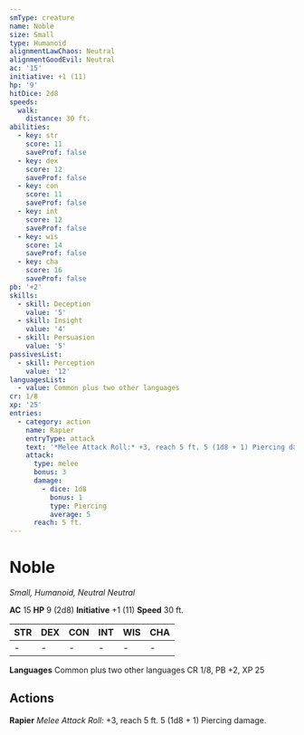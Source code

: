 ```yaml
---
smType: creature
name: Noble
size: Small
type: Humanoid
alignmentLawChaos: Neutral
alignmentGoodEvil: Neutral
ac: '15'
initiative: +1 (11)
hp: '9'
hitDice: 2d8
speeds:
  walk:
    distance: 30 ft.
abilities:
  - key: str
    score: 11
    saveProf: false
  - key: dex
    score: 12
    saveProf: false
  - key: con
    score: 11
    saveProf: false
  - key: int
    score: 12
    saveProf: false
  - key: wis
    score: 14
    saveProf: false
  - key: cha
    score: 16
    saveProf: false
pb: '+2'
skills:
  - skill: Deception
    value: '5'
  - skill: Insight
    value: '4'
  - skill: Persuasion
    value: '5'
passivesList:
  - skill: Perception
    value: '12'
languagesList:
  - value: Common plus two other languages
cr: 1/8
xp: '25'
entries:
  - category: action
    name: Rapier
    entryType: attack
    text: '*Melee Attack Roll:* +3, reach 5 ft. 5 (1d8 + 1) Piercing damage.'
    attack:
      type: melee
      bonus: 3
      damage:
        - dice: 1d8
          bonus: 1
          type: Piercing
          average: 5
      reach: 5 ft.
---
```


# Noble
*Small, Humanoid, Neutral Neutral*

**AC** 15
**HP** 9 (2d8)
**Initiative** +1 (11)
**Speed** 30 ft.

| STR | DEX | CON | INT | WIS | CHA |
| --- | --- | --- | --- | --- | --- |
| - | - | - | - | - | - |

**Languages** Common plus two other languages
CR 1/8, PB +2, XP 25

## Actions

**Rapier**
*Melee Attack Roll:* +3, reach 5 ft. 5 (1d8 + 1) Piercing damage.
